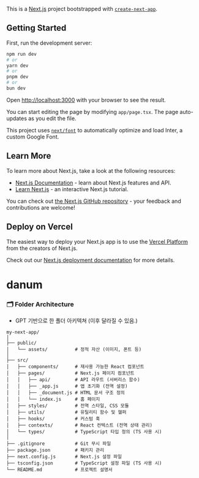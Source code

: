 This is a [Next.js](https://nextjs.org/) project bootstrapped with [`create-next-app`](https://github.com/vercel/next.js/tree/canary/packages/create-next-app).

## Getting Started

First, run the development server:

```bash
npm run dev
# or
yarn dev
# or
pnpm dev
# or
bun dev
```

Open [http://localhost:3000](http://localhost:3000) with your browser to see the result.

You can start editing the page by modifying `app/page.tsx`. The page auto-updates as you edit the file.

This project uses [`next/font`](https://nextjs.org/docs/basic-features/font-optimization) to automatically optimize and load Inter, a custom Google Font.

## Learn More

To learn more about Next.js, take a look at the following resources:

-   [Next.js Documentation](https://nextjs.org/docs) - learn about Next.js features and API.
-   [Learn Next.js](https://nextjs.org/learn) - an interactive Next.js tutorial.

You can check out [the Next.js GitHub repository](https://github.com/vercel/next.js/) - your feedback and contributions are welcome!

## Deploy on Vercel

The easiest way to deploy your Next.js app is to use the [Vercel Platform](https://vercel.com/new?utm_medium=default-template&filter=next.js&utm_source=create-next-app&utm_campaign=create-next-app-readme) from the creators of Next.js.

Check out our [Next.js deployment documentation](https://nextjs.org/docs/deployment) for more details.

# danum

### 🗂️ Folder Architecture

-   GPT 기반으로 한 폴더 아키텍쳐 (이후 달라질 수 있음.)

```
my-next-app/
│
├── public/
│   └── assets/          # 정적 자산 (이미지, 폰트 등)
│
├── src/
│   ├── components/      # 재사용 가능한 React 컴포넌트
│   ├── pages/           # Next.js 페이지 컴포넌트
│   │   ├── api/         # API 라우트 (서버리스 함수)
│   │   ├── _app.js      # 앱 초기화 (전역 설정)
│   │   ├── _document.js # HTML 문서 구조 정의
│   │   └── index.js     # 홈 페이지
│   ├── styles/          # 전역 스타일, CSS 모듈
│   ├── utils/           # 유틸리티 함수 및 헬퍼
│   ├── hooks/           # 커스텀 훅
│   ├── contexts/        # React 컨텍스트 (전역 상태 관리)
│   └── types/           # TypeScript 타입 정의 (TS 사용 시)
│
├── .gitignore           # Git 무시 파일
├── package.json         # 패키지 관리
├── next.config.js       # Next.js 설정 파일
├── tsconfig.json        # TypeScript 설정 파일 (TS 사용 시)
└── README.md            # 프로젝트 설명서
```
